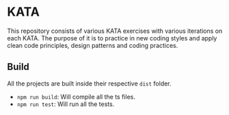 # KATA
This repository consists of various KATA exercises with various iterations on each KATA. The purpose of it is to practice in new coding styles and apply clean code
principles, design patterns and coding practices.

## Build
All the projects are built inside their respective ```dist``` folder. 
- ```npm run build```: Will compile all the ts files.
- ```npm run test```: Will run all the tests. 
